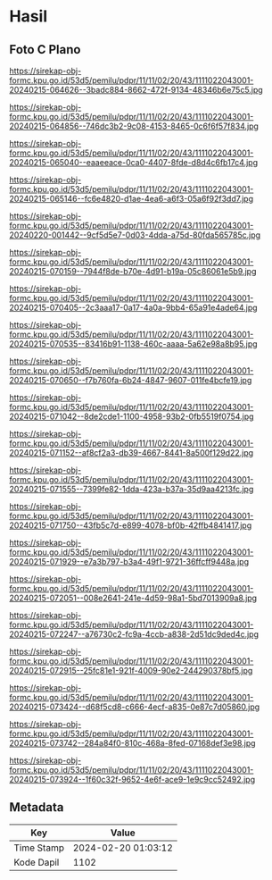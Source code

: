 # Hasil

## Foto C Plano

https://sirekap-obj-formc.kpu.go.id/53d5/pemilu/pdpr/11/11/02/20/43/1111022043001-20240215-064626--3badc884-8662-472f-9134-48346b6e75c5.jpg

https://sirekap-obj-formc.kpu.go.id/53d5/pemilu/pdpr/11/11/02/20/43/1111022043001-20240215-064856--746dc3b2-9c08-4153-8465-0c6f6f57f834.jpg

https://sirekap-obj-formc.kpu.go.id/53d5/pemilu/pdpr/11/11/02/20/43/1111022043001-20240215-065040--eaaeeace-0ca0-4407-8fde-d8d4c6fb17c4.jpg

https://sirekap-obj-formc.kpu.go.id/53d5/pemilu/pdpr/11/11/02/20/43/1111022043001-20240215-065146--fc6e4820-d1ae-4ea6-a6f3-05a6f92f3dd7.jpg

https://sirekap-obj-formc.kpu.go.id/53d5/pemilu/pdpr/11/11/02/20/43/1111022043001-20240220-001442--9cf5d5e7-0d03-4dda-a75d-80fda565785c.jpg

https://sirekap-obj-formc.kpu.go.id/53d5/pemilu/pdpr/11/11/02/20/43/1111022043001-20240215-070159--7944f8de-b70e-4d91-b19a-05c86061e5b9.jpg

https://sirekap-obj-formc.kpu.go.id/53d5/pemilu/pdpr/11/11/02/20/43/1111022043001-20240215-070405--2c3aaa17-0a17-4a0a-9bb4-65a91e4ade64.jpg

https://sirekap-obj-formc.kpu.go.id/53d5/pemilu/pdpr/11/11/02/20/43/1111022043001-20240215-070535--83416b91-1138-460c-aaaa-5a62e98a8b95.jpg

https://sirekap-obj-formc.kpu.go.id/53d5/pemilu/pdpr/11/11/02/20/43/1111022043001-20240215-070650--f7b760fa-6b24-4847-9607-011fe4bcfe19.jpg

https://sirekap-obj-formc.kpu.go.id/53d5/pemilu/pdpr/11/11/02/20/43/1111022043001-20240215-071042--8de2cde1-1100-4958-93b2-0fb5519f0754.jpg

https://sirekap-obj-formc.kpu.go.id/53d5/pemilu/pdpr/11/11/02/20/43/1111022043001-20240215-071152--af8cf2a3-db39-4667-8441-8a500f129d22.jpg

https://sirekap-obj-formc.kpu.go.id/53d5/pemilu/pdpr/11/11/02/20/43/1111022043001-20240215-071555--7399fe82-1dda-423a-b37a-35d9aa4213fc.jpg

https://sirekap-obj-formc.kpu.go.id/53d5/pemilu/pdpr/11/11/02/20/43/1111022043001-20240215-071750--43fb5c7d-e899-4078-bf0b-42ffb4841417.jpg

https://sirekap-obj-formc.kpu.go.id/53d5/pemilu/pdpr/11/11/02/20/43/1111022043001-20240215-071929--e7a3b797-b3a4-49f1-9721-36ffcff9448a.jpg

https://sirekap-obj-formc.kpu.go.id/53d5/pemilu/pdpr/11/11/02/20/43/1111022043001-20240215-072051--008e2641-241e-4d59-98a1-5bd7013909a8.jpg

https://sirekap-obj-formc.kpu.go.id/53d5/pemilu/pdpr/11/11/02/20/43/1111022043001-20240215-072247--a76730c2-fc9a-4ccb-a838-2d51dc9ded4c.jpg

https://sirekap-obj-formc.kpu.go.id/53d5/pemilu/pdpr/11/11/02/20/43/1111022043001-20240215-072915--25fc81e1-921f-4009-90e2-244290378bf5.jpg

https://sirekap-obj-formc.kpu.go.id/53d5/pemilu/pdpr/11/11/02/20/43/1111022043001-20240215-073424--d68f5cd8-c666-4ecf-a835-0e87c7d05860.jpg

https://sirekap-obj-formc.kpu.go.id/53d5/pemilu/pdpr/11/11/02/20/43/1111022043001-20240215-073742--284a84f0-810c-468a-8fed-07168def3e98.jpg

https://sirekap-obj-formc.kpu.go.id/53d5/pemilu/pdpr/11/11/02/20/43/1111022043001-20240215-073924--1f60c32f-9652-4e6f-ace9-1e9c9cc52492.jpg


## Metadata

| Key        | Value               |
| ---------- | ------------------- |
| Time Stamp | 2024-02-20 01:03:12 |
| Kode Dapil | 1102                |



